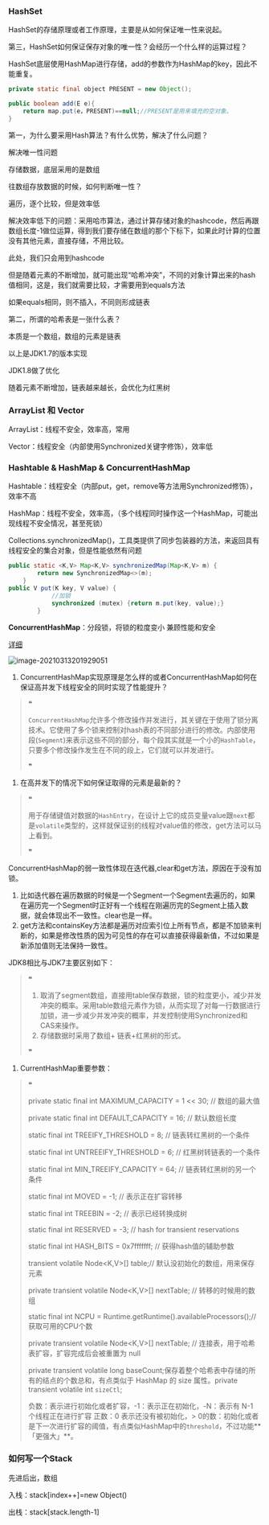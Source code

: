 ### HashSet

HashSet的存储原理或者工作原理，主要是从如何保证唯一性来说起。





第三，HashSet如何保证保存对象的唯一性？会经历一个什么样的运算过程？



HashSet底层使用HashMap进行存储，add的参数作为HashMap的key，因此不能重复。

```java
private static final object PRESENT = new Object();

public boolean add(E e){
    return map.put(e，PRESENT)==null;//PRESENT是用来填充的空对象。
}
```



第一，为什么要采用Hash算法？有什么优势，解决了什么问题？

解决唯一性问题

存储数据，底层采用的是数组

往数组存放数据的时候，如何判断唯一性？

遍历，逐个比较，但是效率低

解决效率低下的问题：采用哈市算法，通过计算存储对象的hashcode，然后再跟数组长度-1做位运算，得到我们要存储在数组的那个下标下，如果此时计算的位置没有其他元素，直接存储，不用比较。

此处，我们只会用到hashcode

但是随着元素的不断增加，就可能出现“哈希冲突”，不同的对象计算出来的hash值相同，这是，我们就需要比较，才需要用到equals方法

如果equals相同，则不插入，不同则形成链表



第二，所谓的哈希表是一张什么表？

本质是一个数组，数组的元素是链表



以上是JDK1.7的版本实现

JDK1.8做了优化

随着元素不断增加，链表越来越长，会优化为红黑树



### ArrayList 和 Vector

ArrayList：线程不安全，效率高，常用

Vector：线程安全（内部使用Synchronized关键字修饰），效率低



### Hashtable & HashMap & ConcurrentHashMap

Hashtable：线程安全（内部put，get，remove等方法用Synchronized修饰），效率不高

HashMap：线程不安全，效率高，（多个线程同时操作这一个HashMap，可能出现线程不安全情况，甚至死锁）

Collections.synchronizedMap()，工具类提供了同步包装器的方法，来返回具有线程安全的集合对象，但是性能依然有问题

```java
public static <K,V> Map<K,V> synchronizedMap(Map<K,V> m) {
        return new SynchronizedMap<>(m);
    }
public V put(K key, V value) {
    		//加锁
            synchronized (mutex) {return m.put(key, value);}
        }
```



**ConcurrentHashMap**：分段锁，将锁的粒度变小	兼顾性能和安全

[详细](https://mp.weixin.qq.com/s/cnpfLL4TeL2oyEcHia6Bmg)

![image-20210313201929051](C:\Users\Administrator\AppData\Roaming\Typora\typora-user-images\image-20210313201929051.png)

1. ConcurrentHashMap实现原理是怎么样的或者ConcurrentHashMap如何在保证高并发下线程安全的同时实现了性能提升？

> ❝
>
> `ConcurrentHashMap`允许多个修改操作并发进行，其关键在于使用了锁分离技术。它使用了多个锁来控制对hash表的不同部分进行的修改。内部使用段(`Segment`)来表示这些不同的部分，每个段其实就是一个小的`HashTable`，只要多个修改操作发生在不同的段上，它们就可以并发进行。
>
> ❞

1. 在高并发下的情况下如何保证取得的元素是最新的？

> ❝
>
> 用于存储键值对数据的`HashEntry`，在设计上它的成员变量value跟`next`都是`volatile`类型的，这样就保证别的线程对value值的修改，get方法可以马上看到。
>
> ❞

ConcurrentHashMap的弱一致性体现在迭代器,clear和get方法，原因在于没有加锁。

1. 比如迭代器在遍历数据的时候是一个Segment一个Segment去遍历的，如果在遍历完一个Segment时正好有一个线程在刚遍历完的Segment上插入数据，就会体现出不一致性。clear也是一样。
2. get方法和containsKey方法都是遍历对应索引位上所有节点，都是不加锁来判断的，如果是修改性质的因为可见性的存在可以直接获得最新值，不过如果是新添加值则无法保持一致性。



JDK8相比与JDK7主要区别如下：

> ❝
>
> 1. 取消了segment数组，直接用table保存数据，锁的粒度更小，减少并发冲突的概率。采用table数组元素作为锁，从而实现了对每一行数据进行加锁，进一步减少并发冲突的概率，并发控制使用Synchronized和CAS来操作。
> 2. 存储数据时采用了数组+ 链表+红黑树的形式。
>
> ❞

1. CurrentHashMap重要参数：

> ❝
>
> private static final int MAXIMUM_CAPACITY = 1 << 30; // 数组的最大值 
>
> private static final int DEFAULT_CAPACITY = 16; // 默认数组长度 
>
> static final int TREEIFY_THRESHOLD = 8; // 链表转红黑树的一个条件 
>
> static final int UNTREEIFY_THRESHOLD = 6; // 红黑树转链表的一个条件 
>
> static final int MIN_TREEIFY_CAPACITY = 64; // 链表转红黑树的另一个条件
>
> static final int MOVED   = -1;  // 表示正在扩容转移 
>
> static final int TREEBIN  = -2; // 表示已经转换成树 
>
> static final int RESERVED  = -3; // hash for transient reservations 
>
> static final int HASH_BITS = 0x7fffffff; // 获得hash值的辅助参数
>
> transient volatile Node<K,V>[] table;// 默认没初始化的数组，用来保存元素 
>
> private transient volatile Node<K,V>[] nextTable; // 转移的时候用的数组 
>
> static final int NCPU = Runtime.getRuntime().availableProcessors();// 获取可用的CPU个数 
>
> private transient volatile Node<K,V>[] nextTable; // 连接表，用于哈希表扩容，扩容完成后会被重置为 null 
>
> private transient volatile long baseCount;保存着整个哈希表中存储的所有的结点的个数总和，有点类似于 HashMap 的 size 属性。private transient volatile int `sizeCtl`; 
>
> 负数：表示进行初始化或者扩容，-1：表示正在初始化，-N：表示有 N-1 个线程正在进行扩容 正数：0 表示还没有被初始化，> 0的数：初始化或者是下一次进行扩容的阈值，有点类似HashMap中的`threshold`，不过功能**「更强大」**。



### 如何写一个Stack

先进后出，数组

入栈：stack[index++]=new Object()

出栈：stack[stack.length-1]